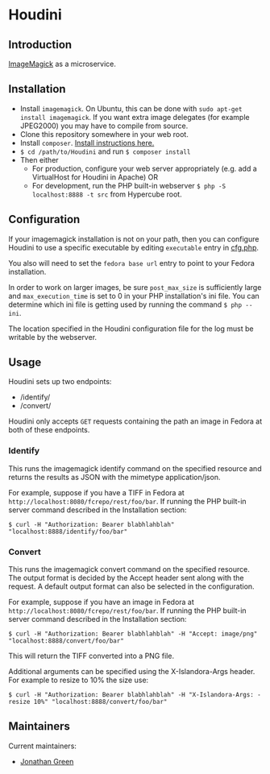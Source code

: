 # Houdini

## Introduction

[ImageMagick][9] as a microservice.

## Installation

- Install `imagemagick`.  On Ubuntu, this can be done with `sudo apt-get install imagemagick`. If you want extra image delegates (for example JPEG2000) you may have to compile from source.
- Clone this repository somewhere in your web root.
- Install `composer`.  [Install instructions here.][4]
- `$ cd /path/to/Houdini` and run `$ composer install`
- Then either
  - For production, configure your web server appropriately (e.g. add a VirtualHost for Houdini in Apache) OR
  - For development, run the PHP built-in webserver `$ php -S localhost:8888 -t src` from Hypercube root.

## Configuration

If your imagemagick installation is not on your path, then you can configure Houdini to use a specific executable by editing `executable` entry in [cfg.php](./cfg/cfg.php).

You also will need to set the `fedora base url` entry to point to your Fedora installation.

In order to work on larger images, be sure `post_max_size` is sufficiently large and `max_execution_time` is set to 0 in your PHP installation's ini file.  You can determine which ini file is getting used by running the command `$ php --ini`.

The location specified in the Houdini configuration file for the log must be writable by the webserver.

## Usage

Houdini sets up two endpoints:
 - /identify/
 - /convert/

Houdini only accepts `GET` requests containing the path an image in Fedora at both of these endpoints.

### Identify

This runs the imagemagick identify command on the specified resource and returns the results as JSON with the mimetype application/json.

For example, suppose if you have a TIFF in Fedora at `http://localhost:8080/fcrepo/rest/foo/bar`.  If running the PHP built-in server command described in the Installation section:
```
$ curl -H "Authorization: Bearer blabhlahblah" "localhost:8888/identify/foo/bar"
```

### Convert

This runs the imagemagick convert command on the specified resource. The output format is decided by the Accept header sent along with the request. A default output format can also be selected in the configuration.

For example, suppose if you have an image in Fedora at `http://localhost:8080/fcrepo/rest/foo/bar`.  If running the PHP built-in server command described in the Installation section:
```
$ curl -H "Authorization: Bearer blabhlahblah" -H "Accept: image/png" "localhost:8888/convert/foo/bar"
```

This will return the TIFF converted into a PNG file.

Additional arguments can be specified using the X-Islandora-Args header. For example to resize to 10% the size use:
```
$ curl -H "Authorization: Bearer blabhlahblah" -H "X-Islandora-Args: -resize 10%" "localhost:8888/convert/foo/bar"
```

## Maintainers

Current maintainers:

* [Jonathan Green](https://github.com/jonathangreen)

[2]: http://img.shields.io/badge/CONTRIBUTING-Guidelines-blue.svg
[3]: https://img.shields.io/badge/license-MIT-blue.svg?style=flat-square
[4]: https://getcomposer.org/download/
[9]: https://www.imagemagick.org/script/index.php

